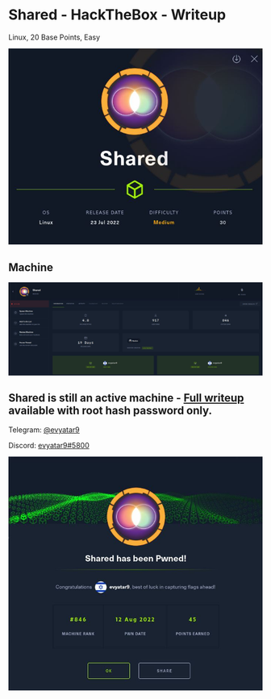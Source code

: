 # Shared - HackTheBox - Writeup
Linux, 20 Base Points, Easy

![info.JPG](images/info.JPG)

## Machine

![‏‏Shared.JPG](images/Shared.JPG)
 
## Shared is still an active machine - [Full writeup](Shared-Writeup.pdf) available with root hash password only.

Telegram: [@evyatar9](https://t.me/evyatar9)

Discord: [evyatar9#5800](https://discordapp.com/users/812805349815091251)

![pwn.JPG](images/pwn.JPG)